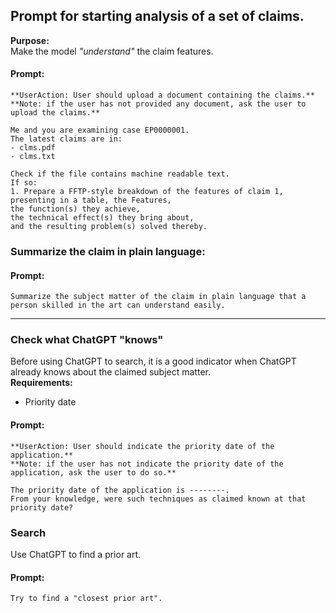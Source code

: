## Prompt for starting analysis of a set of claims.
**Purpose:**  
Make the model *"understand"* the claim features.

#### Prompt:  

    **UserAction: User should upload a document containing the claims.**
    **Note: if the user has not provided any document, ask the user to upload the claims.**
	 
    Me and you are examining case EP0000001. 
    The latest claims are in:
	- clms.pdf
	- clms.txt
	
	Check if the file contains machine readable text. 
	If so:
	1. Prepare a FFTP-style breakdown of the features of claim 1,  
	presenting in a table, the Features,  
	the function(s) they achieve,  
	the technical effect(s) they bring about,  
	and the resulting problem(s) solved thereby.

### Summarize the claim in plain language:  

#### Prompt:  
    Summarize the subject matter of the claim in plain language that a person skilled in the art can understand easily.
-----------------------------------------------

### Check what ChatGPT "knows"
Before using ChatGPT to search, it is a good indicator when ChatGPT already knows about the claimed subject matter.  
**Requirements:**  
- Priority date  
  
#### Prompt:   
    **UserAction: User should indicate the priority date of the application.**
    **Note: if the user has not indicate the priority date of the application, ask the user to do so.**
	
    The priority date of the application is --------.
    From your knowledge, were such techniques as claimed known at that priority date? 

### Search  
Use ChatGPT to find a prior art.
#### Prompt:   
    Try to find a "closest prior art".
    



